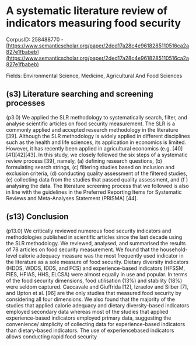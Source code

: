 # A systematic literature review of indicators measuring food security

CorpusID: 258488770 - [https://www.semanticscholar.org/paper/2ded17a28c4e9618285110516ca2a827e1fbabeb](https://www.semanticscholar.org/paper/2ded17a28c4e9618285110516ca2a827e1fbabeb)

Fields: Environmental Science, Medicine, Agricultural And Food Sciences

## (s3) Literature searching and screening processes
(p3.0) We applied the SLR methodology to systematically search, filter, and analyse scientific articles on food security measurement. The SLR is a commonly applied and accepted research methodology in the literature [39]. Although the SLR methodology is widely applied in different disciplines such as the health and life sciences, its application in economics is limited. However, it has recently been applied in agricultural economics (e.g. [40][41][42][43]. In this study, we closely followed the six steps of a systematic review process [39], namely, (a) defining research questions, (b) formulating search strings, (c) filtering studies based on inclusion and exclusion criteria, (d) conducting quality assessment of the filtered studies, (e) collecting data from the studies that passed quality assessment, and (f ) analysing the data. The literature screening process that we followed is also in line with the guidelines in the Preferred Reporting Items for Systematic Reviews and Meta-Analyses Statement (PRISMA) [44].
## (s13) Conclusion
(p13.0) We critically reviewed numerous food security indicators and methodologies published in scientific articles since the last decade using the SLR methodology. We reviewed, analysed, and summarised the results of 78 articles on food security measurement. We found that the household-level calorie adequacy measure was the most frequently used indicator in the literature as a sole measure of food security. Dietary diversity indicators (HDDS, WDDS, IDDS, and FCS) and experience-based indicators (HFSSM, FIES, HFIAS, HHS, ELCSA) were almost equally in use and popular. In terms of the food security dimensions, food utilisation (13%) and stability (18%) were seldom captured. Caccavale and Giuffrida [12], Izraelov and Silber [7], and Upton et al. [96] are the only studies that measured food security by considering all four dimensions. We also found that the majority of the studies that applied calorie adequacy and dietary diversity-based indicators employed secondary data whereas most of the studies that applied experience-based indicators employed primary data, suggesting the convenience/ simplicity of collecting data for experience-based indicators than dietary-based indicators. The use of experiencebased indicators allows conducting rapid food security
